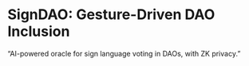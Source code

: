 # SignDAO: Gesture-Driven DAO Inclusion
  “AI-powered oracle for sign language voting in DAOs, with ZK privacy.”
